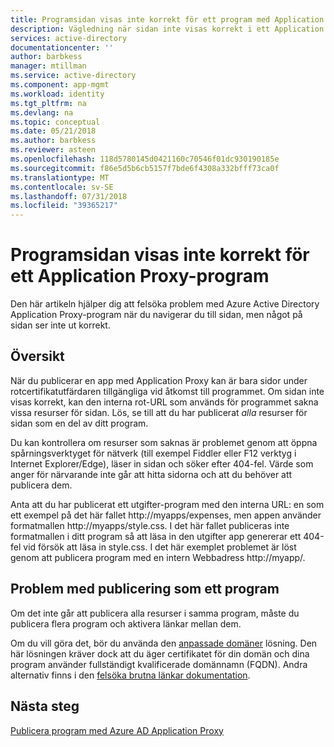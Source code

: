 ```yaml
---
title: Programsidan visas inte korrekt för ett program med Application Proxy | Microsoft Docs
description: Vägledning när sidan inte visas korrekt i ett Application Proxy-program som du har integrerat med Azure AD
services: active-directory
documentationcenter: ''
author: barbkess
manager: mtillman
ms.service: active-directory
ms.component: app-mgmt
ms.workload: identity
ms.tgt_pltfrm: na
ms.devlang: na
ms.topic: conceptual
ms.date: 05/21/2018
ms.author: barbkess
ms.reviewer: asteen
ms.openlocfilehash: 118d5780145d0421160c70546f01dc930190185e
ms.sourcegitcommit: f86e5d5b6cb5157f7bde6f4308a332bfff73ca0f
ms.translationtype: MT
ms.contentlocale: sv-SE
ms.lasthandoff: 07/31/2018
ms.locfileid: "39365217"
---
```

# <a name="application-page-does-not-display-correctly-for-an-application-proxy-application"></a>Programsidan visas inte korrekt för ett Application Proxy-program

Den här artikeln hjälper dig att felsöka problem med Azure Active Directory Application Proxy-program när du navigerar du till sidan, men något på sidan ser inte ut korrekt.

## <a name="overview"></a>Översikt
När du publicerar en app med Application Proxy kan är bara sidor under rotcertifikatutfärdaren tillgängliga vid åtkomst till programmet. Om sidan inte visas korrekt, kan den interna rot-URL som används för programmet sakna vissa resurser för sidan. Lös, se till att du har publicerat *alla* resurser för sidan som en del av ditt program.

Du kan kontrollera om resurser som saknas är problemet genom att öppna spårningsverktyget för nätverk (till exempel Fiddler eller F12 verktyg i Internet Explorer/Edge), läser in sidan och söker efter 404-fel. Värde som anger för närvarande inte går att hitta sidorna och att du behöver att publicera dem.

Anta att du har publicerat ett utgifter-program med den interna URL: en som ett exempel på det här fallet http://myapps/expenses, men appen använder formatmallen http://myapps/style.css. I det här fallet publiceras inte formatmallen i ditt program så att läsa in den utgifter app genererar ett 404-fel vid försök att läsa in style.css. I det här exemplet problemet är löst genom att publicera program med en intern Webbadress http://myapp/.

## <a name="problems-with-publishing-as-one-application"></a>Problem med publicering som ett program

Om det inte går att publicera alla resurser i samma program, måste du publicera flera program och aktivera länkar mellan dem.

Om du vill göra det, bör du använda den [anpassade domäner](manage-apps/application-proxy-configure-custom-domain.md) lösning. Den här lösningen kräver dock att du äger certifikatet för din domän och dina program använder fullständigt kvalificerade domännamn (FQDN). Andra alternativ finns i den [felsöka brutna länkar dokumentation](application-proxy-page-links-broken-problem.md).

## <a name="next-steps"></a>Nästa steg
[Publicera program med Azure AD Application Proxy](manage-apps/application-proxy-publish-azure-portal.md)
